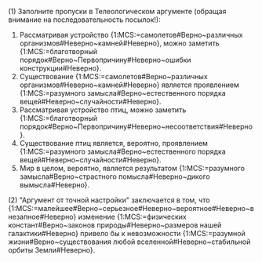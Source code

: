 (1) Заполните пропуски в Телеологическом аргументе (обращая внимание на последовательность посылок!):

1. Рассматривая устройство {1:MCS:=самолетов#Верно~различных организмов#Неверно~камней#Неверно}, можно заметить {1:MCS:=благотворный порядок#Верно~Первопричину#Неверно~ошибки конструкции#Неверно}.
2. Существование {1:MCS:=самолетов#Верно~различных организмов#Неверно~камней#Неверно} является проявлением {1:MCS:=разумного замысла#Верно~естественного порядка вещей#Неверно~случайности#Неверно}.
3. Рассматривая устройство птиц, можно заметить {1:MCS:=благотворный порядок#Верно~Первопричину#Неверно~несоответствия#Неверно}.
4. Существование птиц является, вероятно, проявлением {1:MCS:=разумного замысла#Верно~естественного порядка вещей#Неверно~случайности#Неверно}.
5. Мир в целом, вероятно, является результатом {1:MCS:=разумного замысла#Верно~страстного помысла#Неверно~дикого вымысла#Неверно}.

(2) "Аргумент от точной настройки" заключается в том, что {1:MCS:=малейшее#Верно~серьезное#Неверно~вероятное#Неверно~внезапное#Неверно} изменение {1:MCS:=физических констант#Верно~законов природы#Неверно~размеров нашей галактики#Неверно} привело бы к невозможности {1:MCS:=разумной жизни#Верно~существования любой вселенной#Неверно~стабильной орбиты Земли#Неверно}.

